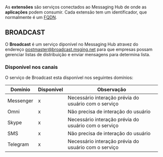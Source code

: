 As **extensões** são serviços conectados ao Messaging Hub de onde as **aplicações** podem consumir. Cada extensão tem um identificador, que normalmente é um [FQDN](https://pt.wikipedia.org/wiki/FQDN).

## BROADCAST

O **Broadcast** é um serviço diponível no Messaging Hub atravez do endereço postmaster@broadcast.msging.net para que empresas possam gerenciar listas de distribuição e enviar mensagens para determina lista.

### Disponivel nos canais

O serviço de Broadcast esta disponível nos seguintes domínios:

|Domínio    |Disponível |Observação                                             |
|---	    |---	    |---                                                    |
|Messenger  |x          |Necessário interação prévia do usuário com o serviço   |
|Omni       |x          |Não precisa de interação do usuário                    |
|Skype      |x          |Necessário interação prévia do usuário com o serviço   |
|SMS        |x          |Não precisa de interação do usuário                    |
|Telegram   |x          |Necessário interação prévia do usuário com o serviço   |